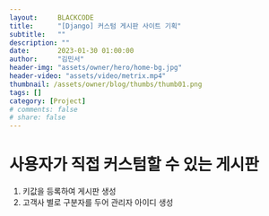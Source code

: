 ```yaml
---
layout:     BLACKCODE
title:      "[Django] 커스텀 게시판 사이트 기획"
subtitle:   ""
description: ""
date:       2023-01-30 01:00:00
author:     "김민서"
header-img: "assets/owner/hero/home-bg.jpg"
header-video: "assets/video/metrix.mp4"
thumbnail: /assets/owner/blog/thumbs/thumb01.png
tags: []
category: [Project]
# comments: false
# share: false
---
```


# 사용자가 직접 커스텀할 수 있는 게시판
1. 키값을 등록하여 게시판 생성
2. 고객사 별로 구분자를 두어 관리자 아이디 생성
